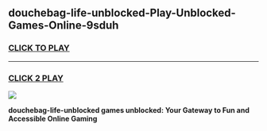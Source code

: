 
## douchebag-life-unblocked-Play-Unblocked-Games-Online-9sduh
<h3>
<a href="https://premium76.site?title=douchebag-life-unblocked&ref=25A">CLICK TO PLAY</a></h3>
<hr>

<h3>
<a href="https://premium76.site?title=douchebag-life-unblocked&ref=25A">CLICK 2 PLAY</a>
  
</h3>

<a href="https://premium76.site?title=douchebag-life-unblocked&ref=25A"><img src="https://clearcache.store/games.png"></a>


**douchebag-life-unblocked games unblocked: Your Gateway to Fun and Accessible Online Gaming**
